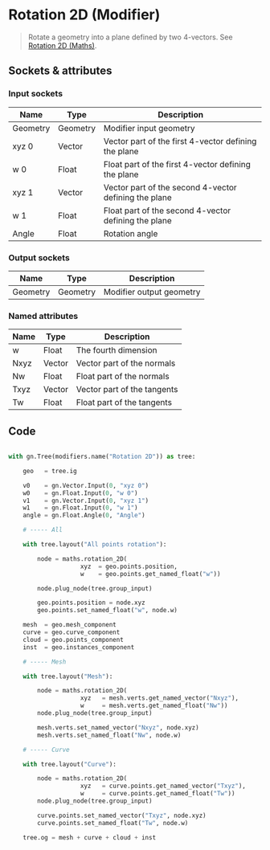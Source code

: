 # Rotation 2D (Modifier)

> Rotate a geometry into a plane defined by two 4-vectors. See [Rotation 2D (Maths)](rotation_2d.md).

## Sockets & attributes

### Input sockets

| Name        | Type        | Description                                                           |
| ----------- | ----------- | --------------------------------------------------------------------- |
| Geometry    | Geometry    | Modifier input geometry                                               |
| xyz 0       | Vector      | Vector part of the first 4-vector defining the plane                  |
| w 0         | Float       | Float part of the first 4-vector defining the plane                   |
| xyz 1       | Vector      | Vector part of the second 4-vector defining the plane                 |
| w 1         | Float       | Float part of the second 4-vector defining the plane                  |
| Angle       | Float       | Rotation angle                                                        |

### Output sockets

| Name        | Type        | Description                                                           |
| ----------- | ----------- | --------------------------------------------------------------------- |
| Geometry    | Geometry    | Modifier output geometry                                              |

### Named attributes

| Name        | Type        | Description                                                           |
| ----------- | ----------- | --------------------------------------------------------------------- |
| w           | Float       | The fourth dimension                                                  |
| Nxyz        | Vector      | Vector part of the normals                                            |
| Nw          | Float       | Float part of the normals                                             |
| Txyz        | Vector      | Vector part of the tangents                                           |
| Tw          | Float       | Float part of the tangents                                           |


## Code

``` python

with gn.Tree(modifiers.name("Rotation 2D")) as tree:

    geo   = tree.ig

    v0    = gn.Vector.Input(0, "xyz 0")
    w0    = gn.Float.Input(0, "w 0")
    v1    = gn.Vector.Input(0, "xyz 1")
    w1    = gn.Float.Input(0, "w 1")
    angle = gn.Float.Angle(0, "Angle")

    # ----- All

    with tree.layout("All points rotation"):

        node = maths.rotation_2D(
                    xyz  = geo.points.position,
                    w    = geo.points.get_named_float("w"))

        node.plug_node(tree.group_input)

        geo.points.position = node.xyz
        geo.points.set_named_float("w", node.w)

    mesh  = geo.mesh_component
    curve = geo.curve_component
    cloud = geo.points_component
    inst  = geo.instances_component

    # ----- Mesh

    with tree.layout("Mesh"):

        node = maths.rotation_2D(
                    xyz   = mesh.verts.get_named_vector("Nxyz"),
                    w     = mesh.verts.get_named_float("Nw"))
        node.plug_node(tree.group_input)

        mesh.verts.set_named_vector("Nxyz", node.xyz)
        mesh.verts.set_named_float("Nw", node.w)

    # ----- Curve

    with tree.layout("Curve"):

        node = maths.rotation_2D(
                    xyz   = curve.points.get_named_vector("Txyz"),
                    w     = curve.points.get_named_float("Tw"))
        node.plug_node(tree.group_input)

        curve.points.set_named_vector("Txyz", node.xyz)
        curve.points.set_named_float("Tw", node.w)

    tree.og = mesh + curve + cloud + inst

```

